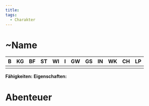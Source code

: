 ```yaml
---
title:
tags:
  - Charakter
---
```


# ~Name

|   B   |  KG   |  BF   |  ST   |  WI   |   I   |  GW   |  GS   |  IN   |  WK   |  CH   |  LP   |
| :---: | :---: | :---: | :---: | :---: | :---: | :---: | :---: | :---: | :---: | :---: | :---: |
|       |       |       |       |       |       |       |       |       |       |       |       |

**Fähigkeiten:** 
**Eigenschaften:** 

# Abenteuer